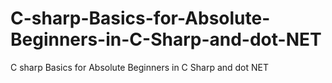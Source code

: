 # C-sharp-Basics-for-Absolute-Beginners-in-C-Sharp-and-dot-NET
C sharp Basics for Absolute Beginners in C Sharp and dot NET
